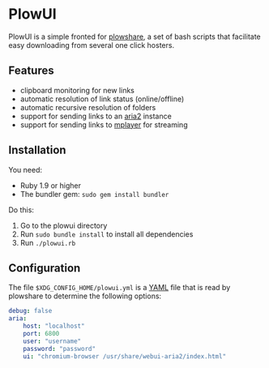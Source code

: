 # PlowUI

PlowUI is a simple fronted for [plowshare][], a set of
bash scripts that facilitate easy downloading from
several one click hosters.

## Features

*   clipboard monitoring for new links
*   automatic resolution of link status (online/offline)
*   automatic recursive resolution of folders
*   support for sending links to an [aria2][] instance
*   support for sending links to [mplayer][] for streaming

## Installation

You need:

*   Ruby 1.9 or higher
*   The bundler gem: `sudo gem install bundler`

Do this:

1.  Go to the plowui directory
2.  Run `sudo bundle install` to install all dependencies
3.  Run `./plowui.rb`

## Configuration

The file `$XDG_CONFIG_HOME/plowui.yml` is a [YAML][] file
that is read by plowshare to determine the following options:

```yaml
debug: false
aria:
    host: "localhost"
    port: 6800
    user: "username"
    password: "password"
    ui: "chromium-browser /usr/share/webui-aria2/index.html"
```

[plowshare]: http://code.google.com/p/plowshare/
[aria2]: http://aria2.sourceforge.net/
[mplayer]: http://mplayerhq.hu/
[YAML]: http://www.yaml.org/
